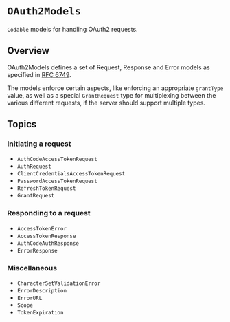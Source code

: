 # ``OAuth2Models``

`Codable` models for handling OAuth2 requests.

## Overview

OAuth2Models defines a set of Request, Response and Error models as specified in [RFC 6749](https://datatracker.ietf.org/doc/html/rfc6749).

The models enforce certain aspects, like enforcing an appropriate `grantType` value,
as well as a special ``GrantRequest`` type for multiplexing between the various
different requests, if the server should support multiple types.

## Topics

### Initiating a request

- ``AuthCodeAccessTokenRequest``
- ``AuthRequest``
- ``ClientCredentialsAccessTokenRequest``
- ``PasswordAccessTokenRequest``
- ``RefreshTokenRequest``
- ``GrantRequest``

### Responding to a request

- ``AccessTokenError``
- ``AccessTokenResponse``
- ``AuthCodeAuthResponse``
- ``ErrorResponse``

### Miscellaneous

- ``CharacterSetValidationError``
- ``ErrorDescription``
- ``ErrorURL``
- ``Scope``
- ``TokenExpiration``
